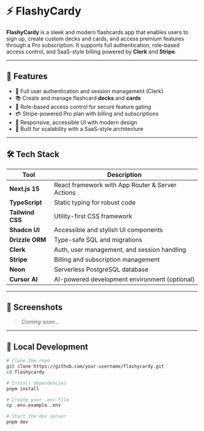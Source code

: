 # ⚡ FlashyCardy

**FlashyCardy** is a sleek and modern flashcards app that enables users to sign up, create custom decks and cards, and access premium features through a Pro subscription. It supports full authentication, role-based access control, and SaaS-style billing powered by **Clerk** and **Stripe**.

---

## 🚀 Features

- 🔐 Full user authentication and session management (Clerk)
- 📚 Create and manage flashcard **decks** and **cards**
- 👤 Role-based access control for secure feature gating
- 💳 Stripe-powered Pro plan with billing and subscriptions
- 📱 Responsive, accessible UI with modern design
- 🧠 Built for scalability with a SaaS-style architecture

---

## 🛠️ Tech Stack

| Tool            | Description                                      |
|-----------------|--------------------------------------------------|
| **Next.js 15**  | React framework with App Router & Server Actions |
| **TypeScript**  | Static typing for robust code                    |
| **Tailwind CSS**| Utility-first CSS framework                      |
| **Shadcn UI**   | Accessible and stylish UI components             |
| **Drizzle ORM** | Type-safe SQL and migrations                     |
| **Clerk**       | Auth, user management, and session handling      |
| **Stripe**      | Billing and subscription management              |
| **Neon**        | Serverless PostgreSQL database                   |
| **Cursor AI**   | AI-powered development environment (optional)    |

---

## 📸 Screenshots

> _Coming soon..._

---

## 🧪 Local Development

```bash
# Clone the repo
git clone https://github.com/your-username/flashycardy.git
cd flashycardy

# Install dependencies
pnpm install

# Create your .env file
cp .env.example .env

# Start the dev server
pnpm dev
